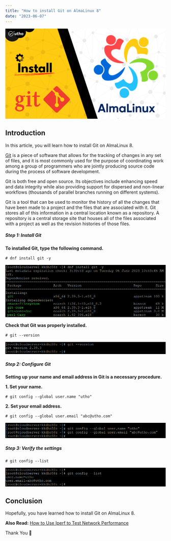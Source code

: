 ```yaml
---
title: "How to install Git on AlmaLinux 8"
date: "2023-06-07"
---
```


![How to install Git on AlmaLinux 8](images/How-to-install-Git-on-Almalinux-8-1024x576.png)

## Introduction

In this article, you will learn how to install Git on AlmaLinux 8.

[Git](https://en.wikipedia.org/wiki/Git) is a piece of software that allows for the tracking of changes in any set of files, and it is most commonly used for the purpose of coordinating work among a group of programmers who are jointly producing source code during the process of software development.

Git is both free and open source. Its objectives include enhancing speed and data integrity while also providing support for dispersed and non-linear workflows (thousands of parallel branches running on different systems).

Git is a tool that can be used to monitor the history of all the changes that have been made to a project and the files that are associated with it. Git stores all of this information in a central location known as a repository. A repository is a central storage site that houses all of the files associated with a project as well as the revision histories of those files.

##### Step 1: Install Git

**To installed Git, type the following command.**

```
# dnf install git -y

```

![How to install Git on AlmaLinux 8](images/image-1149.png)

**Check that Git was properly installed.**

```
# git --version

```

![How to install Git on AlmaLinux 8](images/image-1148.png)

##### Step 2: Configure Git

**Setting up your name and email address in Git is a necessary procedure.**

**1\. Set your name.**

```
# git config --global user.name "utho"

```

**2\. Set your email address.**

```
# git config --global user.email "abc@utho.com"

```

![configuration](images/image-1147.png)

##### Step 3: Verify the settings

```
# git config --list

```

![install Git on AlmaLinux 8](images/image-1146.png)

## Conclusion

Hopefully, you have learned how to install Git on AlmaLinux 8.

**Also Read:** [How to Use Iperf to Test Network Performance](https://utho.com/docs/tutorial/how-to-use-iperf-to-test-network-performance/)

Thank You 🙂
